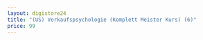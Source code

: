 ```yaml
---
layout: digistore24
title: "(US) Verkaufspsychologie (Komplett Meister Kurs) (6)"
price: 99
---
```


